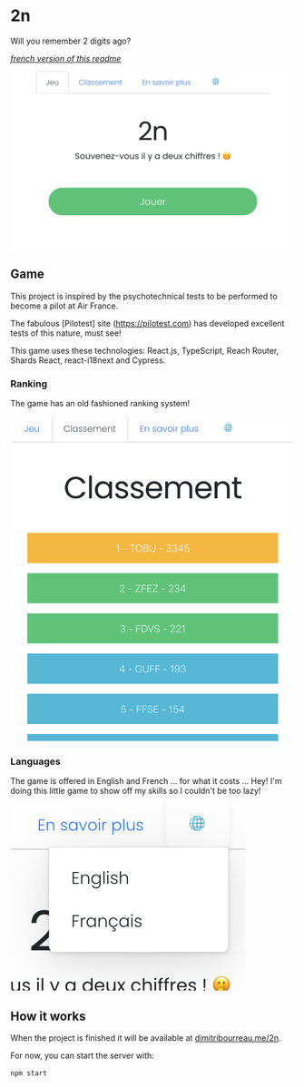 # 2n

Will you remember 2 digits ago?

_[french version of this readme](https://github.com/tobudim/2n/)_

![Homepage](game.png)

## Game

This project is inspired by the psychotechnical tests to be performed to become a pilot at Air France.

The fabulous [Pilotest] site (https://pilotest.com) has developed excellent tests of this nature, must see!

This game uses these technologies: React.js, TypeScript, Reach Router, Shards React, react-i18next and Cypress.

### Ranking

The game has an old fashioned ranking system!

![Ranking](rank.png)

### Languages

The game is offered in English and French ... for what it costs ... Hey! I'm doing this little game to show off my skills so I couldn't be too lazy!

![Languages](lang.png)

## How it works

When the project is finished it will be available at [dimitribourreau.me/2n](https://dimitribourreau.me/2n).

For now, you can start the server with:

```bash
npm start
```
